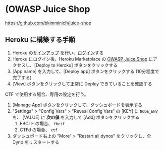 # (OWASP Juice Shop

<https://github.com/bkimminich/juice-shop>

## Heroku に構築する手順

1. Heroku の[サインアップ](https://signup.heroku.com/jp "サインアップ") を行い、[ログイン]("https://id.heroku.com/login")する
1. Heroku にログイン後、Heroku Marketplace の [OWASP Juice Shop](https://elements.heroku.com/buttons/bkimminich/juice-shop "OWASP Juice Shop") にアクセスし、[Deploy to Heroku] ボタンをクリックする
1. [App name] を入力して、[Deploy app] ボタンをクリックする (10分程度で完了する)
1. [View] ボタンをクリックして正常に Deploy できていることを確認する

CTF で使用する場合、専用の設定を行う。

1. [Manage App] ボタンをクリックして、ダッシュボードを表示する
1. "Settings" > "Config Vars" > "Reveal Config Vars" の [KEY] に `NODE_ENV` を、 [VALUE] に **次の値** を入力して [Add] ボタンをクリックする
    1. FBCTF の場合、 `fbctf`
    1. CTFd の場合、 `ctf`
1. ダッシュボード右上の "More" > "Restart all dynos" をクリックし、全 Dyno をリスタートする
